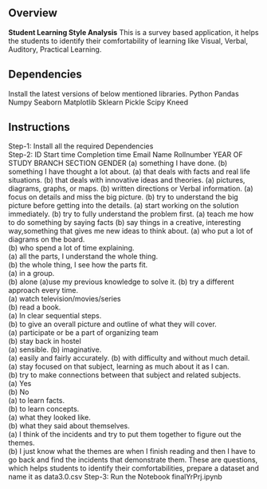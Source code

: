 ## Overview
**Student Learning Style Analysis**
  This is a survey based application, it helps the students to identify their comfortability of learning like Visual, Verbal, Auditory, Practical Learning.


## Dependencies
  Install the latest versions of below mentioned libraries.
    Python
    Pandas
    Numpy
    Seaborn
    Matplotlib
    Sklearn
    Pickle
    Scipy
    Kneed

## Instructions
  Step-1: Install all the required Dependencies <br/>
  Step-2: ID
          Start time
          Completion time
          Email
          Name
          Rollnumber
          YEAR OF STUDY
          BRANCH
          SECTION
          GENDER
          (a) something I have done.
          (b) something I have thought a lot about.
          (a) that deals with facts and real life situations.
          (b) that deals with innovative ideas and theories.
          (a) pictures, diagrams, graphs, or maps.
          (b) written directions or Verbal information.
          (a) focus on details and miss the big picture.
          (b) try to understand the big picture before getting into the details.
          (a) start working on the solution immediately.
          (b) try to fully understand the problem first.
          (a) teach me how to do something by saying facts
          (b) say things in a creative, interesting way,something that gives me new ideas to think about.
          (a) who put a lot of diagrams on the board.	
          (b) who spend a lot of time explaining.	
          (a) all the parts, I understand the whole thing.	 
          (b) the whole thing, I see how the parts fit. 	
          (a) in a group.	
          (b) alone	
          (a)use my previous knowledge to solve it.	
          (b) try a different approach every time.	
          (a) watch television/movies/series	
          (b) read a book.	
          (a) In clear sequential steps.	
          (b) to give an overall picture and outline of what they will cover.	
          (a) participate or be a part of organizing team	
          (b) stay back in hostel	
          (a) sensible.	
          (b) imaginative.	
          (a) easily and fairly accurately.	
          (b) with difficulty and without much detail.	
          (a) stay focused on that subject, learning as much about it as I can. 	
          (b) try to make connections between that subject and related subjects.	
          (a) Yes	
          (b) No	
          (a) to learn facts.	
          (b) to learn concepts.	
          (a) what they looked like.	
          (b) what they said about themselves.	
          (a) I think of the incidents and try to put them together to figure out the themes.	
          (b) I just know what the themes are when I finish reading and then I have to go back and find the incidents that demonstrate them.
          These are questions, which helps students to identify their comfortabilities, prepare a dataset and name it as data3.0.csv
    Step-3: Run the Notebook finalYrPrj.ipynb


